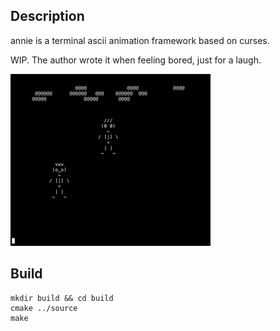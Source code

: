## Description
annie is a terminal ascii animation framework based on curses.

WIP. The author wrote it when feeling bored, just for a laugh.

![screenshot](img/mean-guy.gif)

## Build
```
mkdir build && cd build
cmake ../source
make
```
